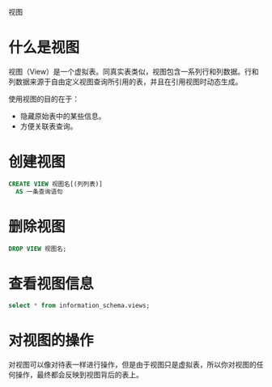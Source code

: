 <span class="title">视图</span>

# 什么是视图

视图（View）是一个虚拟表。同真实表类似，视图包含一系列行和列数据。行和列数据来源于自由定义视图查询所引用的表，并且在引用视图时动态生成。

使用视图的目的在于：

- 隐藏原始表中的某些信息。
- 方便关联表查询。

# 创建视图

```SQL
CREATE VIEW 视图名[(列列表)]
  AS 一条查询语句
```

# 删除视图

```SQL
DROP VIEW 视图名;
```


# 查看视图信息

```SQL
select * from information_schema.views;
```

# 对视图的操作

对视图可以像对待表一样进行操作，但是由于视图只是虚拟表，所以你对视图的任何操作，最终都会反映到视图背后的表上。
